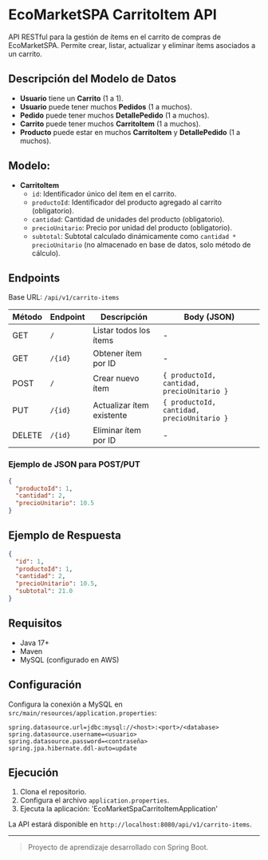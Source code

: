 # EcoMarketSPA CarritoItem API

API RESTful para la gestión de ítems en el carrito de compras de EcoMarketSPA. Permite crear, listar, actualizar y eliminar ítems asociados a un carrito.

## Descripción del Modelo de Datos

- **Usuario** tiene un **Carrito** (1 a 1).
- **Usuario** puede tener muchos **Pedidos** (1 a muchos).
- **Pedido** puede tener muchos **DetallePedido** (1 a muchos).
- **Carrito** puede tener muchos **CarritoItem** (1 a muchos).
- **Producto** puede estar en muchos **CarritoItem** y **DetallePedido** (1 a muchos).

## Modelo:

- **CarritoItem**
  - `id`: Identificador único del ítem en el carrito.
  - `productoId`: Identificador del producto agregado al carrito (obligatorio).
  - `cantidad`: Cantidad de unidades del producto (obligatorio).
  - `precioUnitario`: Precio por unidad del producto (obligatorio).
  - `subtotal`: Subtotal calculado dinámicamente como `cantidad * precioUnitario` (no almacenado en base de datos, solo método de cálculo).

## Endpoints

Base URL: `/api/v1/carrito-items`

| Método | Endpoint            | Descripción                        | Body (JSON)                  |
|--------|---------------------|------------------------------------|------------------------------|
| GET    | `/`                 | Listar todos los ítems             | -                            |
| GET    | `/{id}`             | Obtener ítem por ID                | -                            |
| POST   | `/`                 | Crear nuevo ítem                   | `{ productoId, cantidad, precioUnitario }` |
| PUT    | `/{id}`             | Actualizar ítem existente          | `{ productoId, cantidad, precioUnitario }` |
| DELETE | `/{id}`             | Eliminar ítem por ID               | -                            |

### Ejemplo de JSON para POST/PUT

```json
{
  "productoId": 1,
  "cantidad": 2,
  "precioUnitario": 10.5
}
```

## Ejemplo de Respuesta

```json
{
  "id": 1,
  "productoId": 1,
  "cantidad": 2,
  "precioUnitario": 10.5,
  "subtotal": 21.0
}
```

## Requisitos

- Java 17+
- Maven
- MySQL (configurado en AWS)

## Configuración

Configura la conexión a MySQL en `src/main/resources/application.properties`:

```
spring.datasource.url=jdbc:mysql://<host>:<port>/<database>
spring.datasource.username=<usuario>
spring.datasource.password=<contraseña>
spring.jpa.hibernate.ddl-auto=update
```

## Ejecución

1. Clona el repositorio.
2. Configura el archivo `application.properties`.
3. Ejecuta la aplicación: 'EcoMarketSpaCarritoItemApplication'

La API estará disponible en `http://localhost:8080/api/v1/carrito-items`.

---

> Proyecto de aprendizaje desarrollado con Spring Boot.